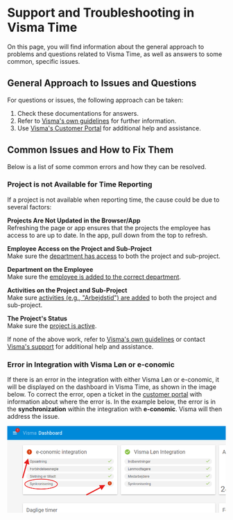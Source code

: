 # Support and Troubleshooting in Visma Time

On this page, you will find information about the general approach to problems and questions related to Visma Time, as well as answers to some common, specific issues.

## General Approach to Issues and Questions

For questions or issues, the following approach can be taken:

1. Check these documentations for answers.
2. Refer to [Visma's own guidelines](https://community.visma.com/t5/Vejledninger-i-Visma-Time/tkb-p/DK_EN_Visma-Time_Vejledninger) for further information.
3. Use [Visma's Customer Portal](https://vismaenterpriseas.my.site.com) for additional help and assistance.

## Common Issues and How to Fix Them

Below is a list of some common errors and how they can be resolved.

### Project is not Available for Time Reporting

If a project is not available when reporting time, the cause could be due to several factors:

**Projects Are Not Updated in the Browser/App**  
Refreshing the page or app ensures that the projects the employee has access to are up to date. In the app, pull down from the top to refresh.

**Employee Access on the Project and Sub-Project**  
Make sure the [department has access](Product_documentations/visma_time/Projects/employee_access.md) to both the project and sub-project.

**Department on the Employee**  
Make sure the [employee is added to the correct department](Product_documentations/visma_time/Employees/new_employees.md#adding-the-new-employee-to-a-department).

**Activities on the Project and Sub-Project**  
Make sure [activities (e.g., "Arbejdstid") are added](Product_documentations/visma_time/Projects/activities.md) to both the project and sub-project.

**The Project's Status**  
Make sure the [project is active](Product_documentations/visma_time/Projects/closing_project.md).

If none of the above work, refer to [Visma's own guidelines](https://community.visma.com/t5/Vejledninger-i-Visma-Time/tkb-p/DK_EN_Visma-Time_Vejledninger) or contact [Visma's support](https://vismaenterpriseas.my.site.com) for additional help and assistance.

### Error in Integration with Visma Løn or e-conomic

If there is an error in the integration with either Visma Løn or e-conomic, it will be displayed on the dashboard in Visma Time, as shown in the image below. To correct the error, open a ticket in the [customer portal](https://vismaenterpriseas.my.site.com) with information about where the error is. In the example below, the error is in the **synchronization** within the integration with **e-conomic**. Visma will then address the issue.

![Dashboard error](../../../images/visma_time/visma_time_dashboard_error.png)
